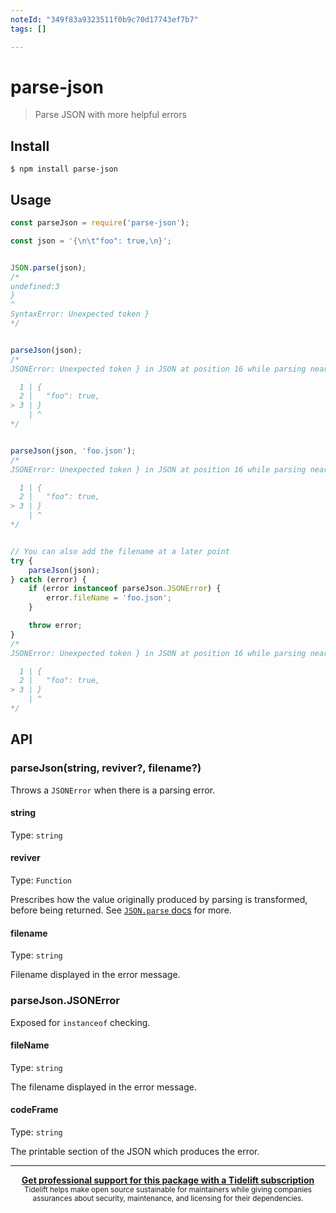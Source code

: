 ```yaml
---
noteId: "349f83a9323511f0b9c70d17743ef7b7"
tags: []

---
```


# parse-json

> Parse JSON with more helpful errors

## Install

```
$ npm install parse-json
```

## Usage

```js
const parseJson = require('parse-json');

const json = '{\n\t"foo": true,\n}';


JSON.parse(json);
/*
undefined:3
}
^
SyntaxError: Unexpected token }
*/


parseJson(json);
/*
JSONError: Unexpected token } in JSON at position 16 while parsing near '{      "foo": true,}'

  1 | {
  2 |   "foo": true,
> 3 | }
    | ^
*/


parseJson(json, 'foo.json');
/*
JSONError: Unexpected token } in JSON at position 16 while parsing near '{      "foo": true,}' in foo.json

  1 | {
  2 |   "foo": true,
> 3 | }
    | ^
*/


// You can also add the filename at a later point
try {
	parseJson(json);
} catch (error) {
	if (error instanceof parseJson.JSONError) {
		error.fileName = 'foo.json';
	}

	throw error;
}
/*
JSONError: Unexpected token } in JSON at position 16 while parsing near '{      "foo": true,}' in foo.json

  1 | {
  2 |   "foo": true,
> 3 | }
    | ^
*/
```

## API

### parseJson(string, reviver?, filename?)

Throws a `JSONError` when there is a parsing error.

#### string

Type: `string`

#### reviver

Type: `Function`

Prescribes how the value originally produced by parsing is transformed, before being returned. See [`JSON.parse` docs](https://developer.mozilla.org/en-US/docs/Web/JavaScript/Reference/Global_Objects/JSON/parse#Using_the_reviver_parameter
) for more.

#### filename

Type: `string`

Filename displayed in the error message.

### parseJson.JSONError

Exposed for `instanceof` checking.

#### fileName

Type: `string`

The filename displayed in the error message.

#### codeFrame

Type: `string`

The printable section of the JSON which produces the error.

---

<div align="center">
	<b>
		<a href="https://tidelift.com/subscription/pkg/npm-parse-json?utm_source=npm-parse-json&utm_medium=referral&utm_campaign=readme">Get professional support for this package with a Tidelift subscription</a>
	</b>
	<br>
	<sub>
		Tidelift helps make open source sustainable for maintainers while giving companies<br>assurances about security, maintenance, and licensing for their dependencies.
	</sub>
</div>
